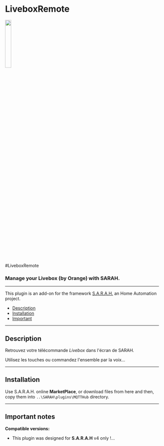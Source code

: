 # LiveboxRemote
<img src="../master/www/images/Capture.PNG" width="20%" height="20%"/>

#LiveboxRemote

### Manage your Livebox (by Orange) with SARAH.

***

This plugin is an add-on for the framework [S.A.R.A.H.](http://encausse.net/s-a-r-a-h) an Home Automation project.
* [Description](#description)
* [Installation](#install)
* [Important](#important)


***
<a name="description"></a>
## Description

Retrouvez votre télécommande *Livebox* dans l'écran de SARAH.

Utilisez les touches ou commandez l'ensemble par la voix...

***

<a name="install"></a>
## Installation

Use S.A.R.A.H. online **MarketPlace**, or download files from here and then, copy them into `..\SARAH\plugins\MQTTHub` directory.

***

<a name="important"></a>
## Important notes

**Compatible versions:** 

- This plugin was designed for **S.A.R.A.H** v4 only !...